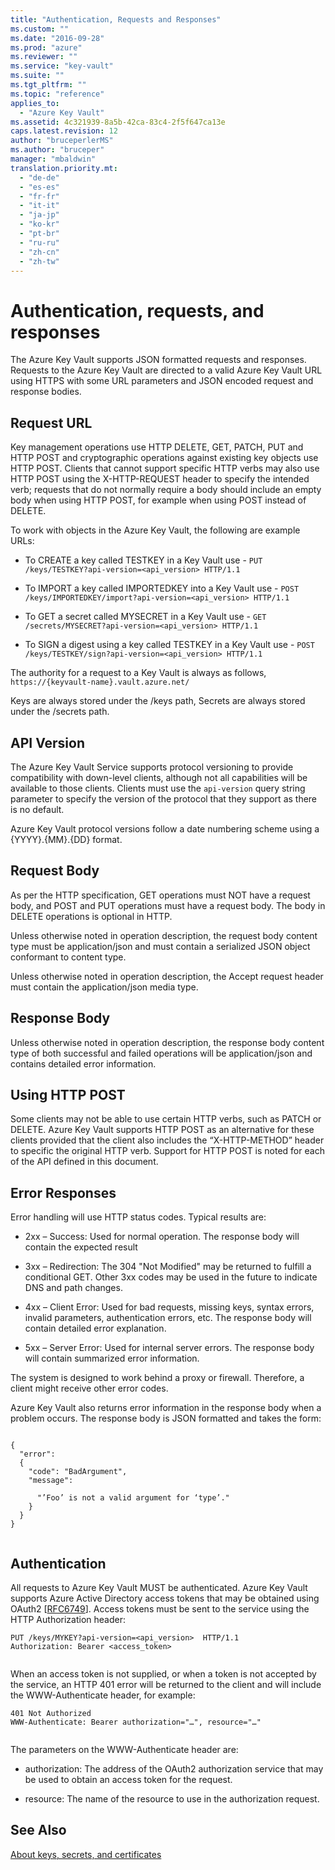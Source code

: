 ```yaml
---
title: "Authentication, Requests and Responses"
ms.custom: ""
ms.date: "2016-09-28"
ms.prod: "azure"
ms.reviewer: ""
ms.service: "key-vault"
ms.suite: ""
ms.tgt_pltfrm: ""
ms.topic: "reference"
applies_to: 
  - "Azure Key Vault"
ms.assetid: 4c321939-8a5b-42ca-83c4-2f5f647ca13e
caps.latest.revision: 12
author: "bruceperlerMS"
ms.author: "bruceper"
manager: "mbaldwin"
translation.priority.mt: 
  - "de-de"
  - "es-es"
  - "fr-fr"
  - "it-it"
  - "ja-jp"
  - "ko-kr"
  - "pt-br"
  - "ru-ru"
  - "zh-cn"
  - "zh-tw"
---
```

# Authentication, requests, and responses
The Azure Key Vault supports JSON formatted requests and responses. Requests to the Azure Key Vault are directed to a valid Azure Key Vault URL using HTTPS with some URL parameters and JSON encoded request and response bodies.  
  
## Request URL  
 Key management operations use HTTP DELETE, GET, PATCH, PUT and HTTP POST and cryptographic operations against existing key objects use HTTP POST. Clients that cannot support specific HTTP verbs may also use HTTP POST using the X-HTTP-REQUEST header to specify the intended verb; requests that do not normally require a body should include an empty body when using HTTP POST, for example when using POST instead of DELETE.  
  
 To work with objects in the Azure Key Vault, the following are example URLs:  
  
-   To CREATE a key called TESTKEY in a Key Vault use - `PUT /keys/TESTKEY?api-version=<api_version> HTTP/1.1`  
  
-   To IMPORT a key called IMPORTEDKEY into a Key Vault use - `POST /keys/IMPORTEDKEY/import?api-version=<api_version> HTTP/1.1`  
  
-   To GET a secret called MYSECRET in a Key Vault use - `GET /secrets/MYSECRET?api-version=<api_version> HTTP/1.1`  
  
-   To SIGN a digest using a key called TESTKEY in a Key Vault use - `POST /keys/TESTKEY/sign?api-version=<api_version> HTTP/1.1`  
  
 The authority for a request to a Key Vault is always as follows,  `https://{keyvault-name}.vault.azure.net/`  
  
 Keys are always stored under the /keys path, Secrets are always stored under the /secrets path.  
  
## API Version  
 The Azure Key Vault Service supports protocol versioning to provide compatibility with down-level clients, although not all capabilities will be available to those clients. Clients must use the `api-version` query string parameter to specify the version of the protocol that they support as there is no default.  
  
 Azure Key Vault protocol versions follow a date numbering scheme using a {YYYY}.{MM}.{DD} format.  
  
## Request Body  
 As per the HTTP specification, GET operations must NOT have a request body, and POST and PUT operations must have a request body. The body in DELETE operations is optional in HTTP.  
  
 Unless otherwise noted in operation description, the request body content type must be application/json and must contain a serialized JSON object conformant to content type.  
  
 Unless otherwise noted in operation description, the Accept request header must contain the application/json media type.  
  
## Response Body  
 Unless otherwise noted in operation description, the response body content type of both successful and failed operations will be application/json and contains detailed error information.  
  
## Using HTTP POST  
 Some clients may not be able to use certain HTTP verbs, such as PATCH or DELETE. Azure Key Vault supports HTTP POST as an alternative for these clients provided that the client also includes the “X-HTTP-METHOD” header to specific the original HTTP verb. Support for HTTP POST is noted for each of the API defined in this document.  
  
## Error Responses  
 Error handling will use HTTP status codes. Typical results are:  
  
-   2xx – Success: Used for normal operation. The response body will contain the expected result  
  
-   3xx – Redirection: The 304 "Not Modified" may be returned to fulfill a conditional GET. Other 3xx codes may be used in the future to indicate DNS and path changes.  
  
-   4xx – Client Error: Used for bad requests, missing keys, syntax errors, invalid parameters, authentication errors, etc. The response body will contain detailed error explanation.  
  
-   5xx – Server Error: Used for internal server errors. The response body will contain summarized error information.  
  
 The system is designed to work behind a proxy or firewall. Therefore, a client might receive other error codes.  
  
 Azure Key Vault also returns error information in the response body when a problem occurs. The response body is JSON formatted and takes the form:  
  
```  
  
{  
  "error":  
  {  
    "code": "BadArgument",  
    "message":  
  
      "’Foo’ is not a valid argument for ‘type’."  
    }  
  }  
}  
  
```  
  
## Authentication  
 All requests to Azure Key Vault MUST be authenticated. Azure Key Vault supports Azure Active Directory access tokens that may be obtained using OAuth2 [[RFC6749](http://tools.ietf.org/html/rfc6749)]. Access tokens must be sent to the service using the HTTP Authorization header:  
  
```  
PUT /keys/MYKEY?api-version=<api_version>  HTTP/1.1  
Authorization: Bearer <access_token>  
  
```  
  
 When an access token is not supplied, or when a token is not accepted by the service, an HTTP 401 error will be returned to the client and will include the WWW-Authenticate header, for example:  
  
```  
401 Not Authorized  
WWW-Authenticate: Bearer authorization="…", resource="…"  
  
```  
  
 The parameters on the WWW-Authenticate header are:  
  
-   authorization: The address of the OAuth2 authorization service that may be used to obtain an access token for the request.  
  
-   resource: The name of the resource to use in the authorization request.  
  
## See Also  
 [About keys, secrets, and certificates](../KeyVaultREST/about-keys--secrets-and-certificates.md)
